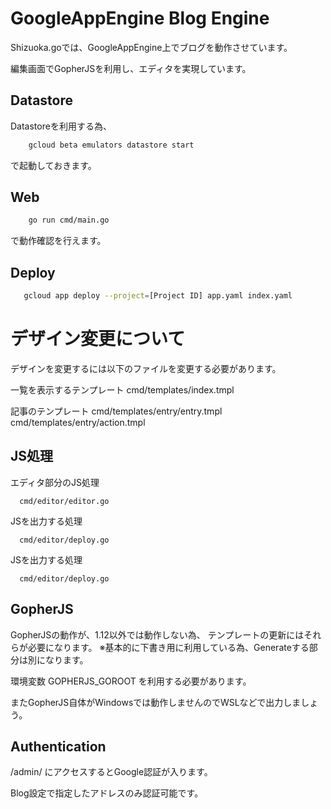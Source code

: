 # GoogleAppEngine Blog Engine

Shizuoka.goでは、GoogleAppEngine上でブログを動作させています。

編集画面でGopherJSを利用し、エディタを実現しています。

## Datastore

Datastoreを利用する為、

```bash
    gcloud beta emulators datastore start
```

で起動しておきます。

## Web

```bash
    go run cmd/main.go
```

で動作確認を行えます。

## Deploy

```bash
   gcloud app deploy --project=[Project ID] app.yaml index.yaml
```

# デザイン変更について

デザインを変更するには以下のファイルを変更する必要があります。

  一覧を表示するテンプレート
      cmd/templates/index.tmpl

  記事のテンプレート
      cmd/templates/entry/entry.tmpl
      cmd/templates/entry/action.tmpl

## JS処理

  エディタ部分のJS処理

      cmd/editor/editor.go 

  JSを出力する処理

      cmd/editor/deploy.go 

  JSを出力する処理

      cmd/editor/deploy.go 

## GopherJS

GopherJSの動作が、1.12以外では動作しない為、
テンプレートの更新にはそれらが必要になります。
※基本的に下書き用に利用している為、Generateする部分は別になります。

環境変数 GOPHERJS_GOROOT を利用する必要があります。

またGopherJS自体がWindowsでは動作しませんのでWSLなどで出力しましょう。


## Authentication

/admin/ にアクセスするとGoogle認証が入ります。

Blog設定で指定したアドレスのみ認証可能です。

